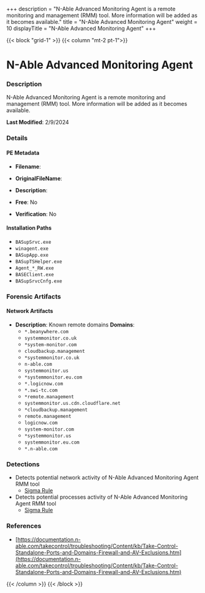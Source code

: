 +++
description = "N-Able Advanced Monitoring Agent is a remote monitoring and management (RMM) tool. More information will be added as it becomes available."
title = "N-Able Advanced Monitoring Agent"
weight = 10
displayTitle = "N-Able Advanced Monitoring Agent"
+++


{{< block "grid-1" >}}
{{< column "mt-2 pt-1">}}

# N-Able Advanced Monitoring Agent


### Description

N-Able Advanced Monitoring Agent is a remote monitoring and management (RMM) tool. More information will be added as it becomes available.



**Last Modified**: 2/9/2024

### Details


#### PE Metadata
- **Filename**: 
- **OriginalFileName**: 
- **Description**: 


- **Free**: No

- **Verification**: No




#### Installation Paths
- `BASupSrvc.exe`
- `winagent.exe`
- `BASupApp.exe`
- `BASupTSHelper.exe`
- `Agent_*_RW.exe`
- `BASEClient.exe`
- `BASupSrvcCnfg.exe`

### Forensic Artifacts




#### Network Artifacts
- **Description**: Known remote domains  **Domains**:
    - `*.beanywhere.com `
    - `systemmonitor.co.uk`
    - `*system-monitor.com`
    - `cloudbackup.management`
    - `*systemmonitor.co.uk`
    - `n-able.com`
    - `systemmonitor.us`
    - `*systemmonitor.eu.com`
    - `*.logicnow.com`
    - `*.swi-tc.com`
    - `*remote.management`
    - `systemmonitor.us.cdn.cloudflare.net`
    - `*cloudbackup.management`
    - `remote.management`
    - `logicnow.com`
    - `system-monitor.com`
    - `*systemmonitor.us`
    - `systemmonitor.eu.com`
    - `*.n-able.com`


### Detections
- Detects potential network activity of N-Able Advanced Monitoring Agent RMM tool
  - [Sigma Rule](https://github.com/magicsword-io/LOLRMM/blob/main/detections/sigma/n-able_advanced_monitoring_agent_network_sigma.yml)
- Detects potential processes activity of N-Able Advanced Monitoring Agent RMM tool
  - [Sigma Rule](https://github.com/magicsword-io/LOLRMM/blob/main/detections/sigma/n-able_advanced_monitoring_agent_processes_sigma.yml)

### References
- [https://documentation.n-able.com/takecontrol/troubleshooting/Content/kb/Take-Control-Standalone-Ports-and-Domains-Firewall-and-AV-Exclusions.htm](https://documentation.n-able.com/takecontrol/troubleshooting/Content/kb/Take-Control-Standalone-Ports-and-Domains-Firewall-and-AV-Exclusions.htm)



{{< /column >}}
{{< /block >}}

